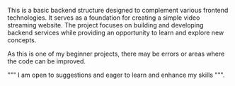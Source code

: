 This is a basic backend structure designed to complement various frontend technologies. 
It serves as a foundation for creating a simple video streaming website. 
The project focuses on building and developing backend services while providing an opportunity to learn and explore new concepts.

As this is one of my beginner projects, there may be errors or areas where the code can be improved.

""" I am open to suggestions and eager to learn and enhance my skills """.
